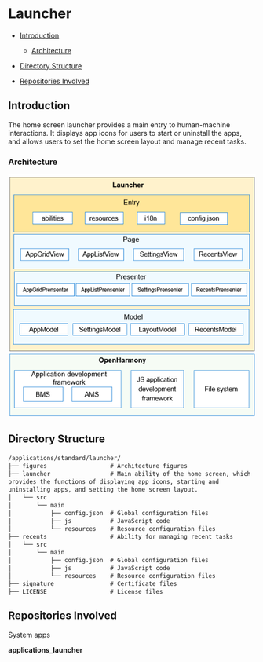 # Launcher<a name="EN-US_TOPIC_0000001103554544"></a>

-   [Introduction](#section11660541593)
    -   [Architecture](#section78574815486)

-   [Directory Structure](#section161941989596)
-   [Repositories Involved](#section1371113476307)

## Introduction<a name="section11660541593"></a>

The home screen launcher provides a main entry to human-machine interactions. It displays app icons for users to start or uninstall the apps, and allows users to set the home screen layout and manage recent tasks.

### Architecture<a name="section78574815486"></a>

![](figures/launcherl2-en.png)

## Directory Structure<a name="section161941989596"></a>

```
/applications/standard/launcher/
├── figures                  # Architecture figures
├── launcher                 # Main ability of the home screen, which provides the functions of displaying app icons, starting and uninstalling apps, and setting the home screen layout.
│   └── src
│       └── main
│           ├── config.json  # Global configuration files
│           ├── js           # JavaScript code
│           └── resources    # Resource configuration files
├── recents                  # Ability for managing recent tasks
│   └── src
│       └── main
│           ├── config.json  # Global configuration files
│           ├── js           # JavaScript code
│           └── resources    # Resource configuration files
├── signature                # Certificate files
├── LICENSE                  # License files
```

## Repositories Involved<a name="section1371113476307"></a>

System apps

**applications\_launcher**

